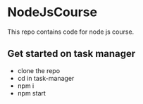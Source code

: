 # NodeJsCourse
This repo contains code for node js course.
## Get started on task manager
- clone the repo
- cd in task-manager
- npm i
- npm start
